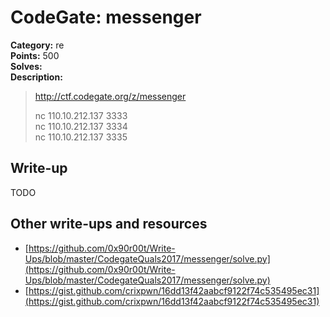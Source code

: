# CodeGate: messenger

**Category:** re  
**Points:** 500  
**Solves:**  
**Description:**  

> http://ctf.codegate.org/z/messenger
> 
> 
> nc 110.10.212.137 3333  
> nc 110.10.212.137 3334  
> nc 110.10.212.137 3335  

## Write-up

TODO

## Other write-ups and resources

* [https://github.com/0x90r00t/Write-Ups/blob/master/CodegateQuals2017/messenger/solve.py](https://github.com/0x90r00t/Write-Ups/blob/master/CodegateQuals2017/messenger/solve.py)
* [https://gist.github.com/crixpwn/16dd13f42aabcf9122f74c535495ec31](https://gist.github.com/crixpwn/16dd13f42aabcf9122f74c535495ec31)
